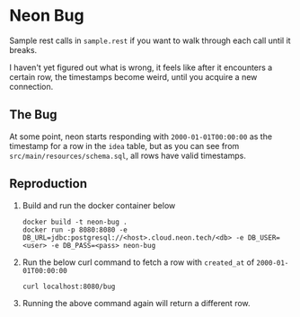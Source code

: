 # Neon Bug

Sample rest calls in `sample.rest` if you want to walk through each call until it breaks.

I haven't yet figured out what is wrong, it feels like after it encounters a certain row, the timestamps become weird, until you acquire a new connection.

## The Bug
At some point, neon starts responding with `2000-01-01T00:00:00` as the timestamp for a row in the `idea` table, but as you can see from `src/main/resources/schema.sql`, all rows have valid timestamps.

## Reproduction
1. Build and run the docker container below
    ```
    docker build -t neon-bug .
    docker run -p 8080:8080 -e DB_URL=jdbc:postgresql://<host>.cloud.neon.tech/<db> -e DB_USER=<user> -e DB_PASS=<pass> neon-bug
    ```
2. Run the below curl command to fetch a row with `created_at` of `2000-01-01T00:00:00`
    ```
    curl localhost:8080/bug
    ```
3. Running the above command again will return a different row.
